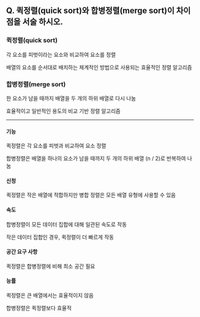 ## Q. 퀵정렬(quick sort)와 합병정렬(merge sort)이 차이점을 서술 하시오.

### 퀵정렬(quick sort)

각 요소를 피벗이라는 요소와 비교하여 요소를 정렬

배열의 요소를 순서대로 배치하는 체계적인 방법으로 사용되는 효율적인 정렬 알고리즘

### 합병정렬(merge sort)

한 요소가 남을 때까지 배열을 두 개의 하위 배열로 다시 나눔

효율적이고 일반적인 용도의 비교 기반 정렬 알고리즘

---

#### 기능

퀵정렬은 각 요소를 피벗과 비교하여 요소 정렬

합병정렬은 배열을 하나의 요소가 남을 때까지 두 개의 하위 배열 (n / 2)로 반복하여 나눔

#### 신청

퀵정렬은 작은 배열에 적합하지만 병합 정렬은 모든 배열 유형에 사용할 수 있음

#### 속도

합병정렬이 모든 데이터 집합에 대해 일관된 속도로 작동

작은 데이터 집합인 경우, 퀵정렬이 더 빠르게 작동

#### 공간 요구 사항

퀵정렬은 합병정렬에 비해 최소 공간 필요

#### 능률

퀵정렬은 큰 배열에서는 효율적이지 않음

합병정렬은 퀵정렬보다 효율적
